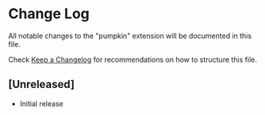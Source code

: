 # Change Log

All notable changes to the "pumpkin" extension will be documented in this file.

Check [Keep a Changelog](http://keepachangelog.com/) for recommendations on how to structure this file.

## [Unreleased]

- Initial release
